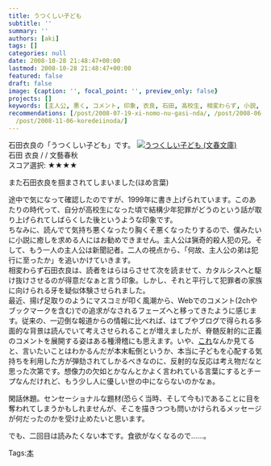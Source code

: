 ```yaml
---
title: うつくしい子ども
subtitle: ''
summary: ''
authors: [aki]
tags: []
categories: null
date: 2008-10-28 21:48:47+00:00
lastmod: 2008-10-28 21:48:47+00:00
featured: false
draft: false
image: {caption: '', focal_point: '', preview_only: false}
projects: []
keywords: [主人公, 悪く, コメント, 印象, 衣良, 石田, 高校生, 相変わらず, 小説, フェーズ]
recommendations: [/post/2008-07-19-xi-nomo-nu-gasi-nda/, /post/2008-06-15-gui-cai-xian-ru/,
  /post/2008-11-06-koredeiinoda/]
---
```

石田衣良の「うつくしい子ども」です。 ![](https://ecx.images-amazon.com/images/I/51E361PZKAL._SL160_.jpg)[うつくしい子ども (文春文庫)](http://item.excite.co.jp/detail/ASIN_4167174057)  
石田 衣良 / / 文藝春秋  
スコア選択: ★★★★  
  
また石田衣良を掴まされてしまいました(ほめ言葉)  
  
途中で気になって確認したのですが、1999年に書き上げられています。このあたりの時代って、自分が高校生になった頃で結構少年犯罪がどうのという話が取り上げられてしばらくした後というような印象です。  
ちなみに、読んでて気持ち悪くなったり胸くそ悪くなったりするので、僕みたいに小説に癒しを求める人にはお勧めできません。主人公は猟奇的殺人犯の兄。そして、もう一人の主人公は新聞記者。二人の視点から、「何故、主人公の弟は犯行に至ったか」を追いかけていきます。  
相変わらず石田衣良は、読者をはらはらさせて次を読ませて、カタルシスへと駆け抜けさせるのが得意だなぁと言う印象。しかし、それと平行して犯罪者の家族に向けられる牙を疑似体験させられました。  
最近、揚げ足取りのようにマスコミが叩く風潮から、Webでのコメント(2chやブックマークを含む)での追求がなされるフェーズへと移ってきたように感じます。従来の、一辺倒な報道からの情報に比べれば、はてブやブログで得られる多面的な背景は読んでいて考えさせられることが増えましたが、脊髄反射的に正義のコメントを展開する姿はある種滑稽にも思えます。いや、[これ](http://blog.livedoor.jp/dqnplus/archives/1186996.html)なんか見てると、言いたいことはわかるんだが本末転倒というか、本当に子どもを心配する気持ちを利用した方が弾劾されてしかるべきなのに、反射的な反応は考え物だなと思った次第です。想像力の欠如とかなんとかよく言われている言葉にするとチープなんだけれど、もう少し人に優しい世の中にならないのかなぁ。  
  
閑話休題。センセーショナルな題材(恐らく当時、そして今も)であることに目を奪われてしまうかもしれませんが、そこを描きつつも問いかけられるメッセージが何だったのかを受け止めたいと思います。  
  
でも、二回目は読みたくない本です。食欲がなくなるので……。

Tags:[本](http://mrk0369.exblog.jp/tags/%E6%9C%AC/) 


